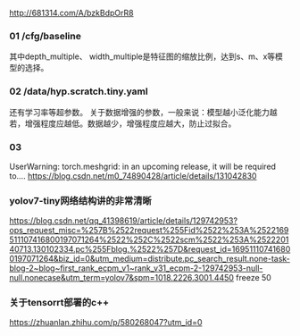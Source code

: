 http://681314.com/A/bzkBdpOrR8

### 01 /cfg/baseline
其中depth_multiple、 width_multiple是特征图的缩放比例，达到s、m、x等模型的选择。
### 02 /data/hyp.scratch.tiny.yaml
还有学习率等超参数。
关于数据增强的参数，一般来说：模型越小泛化能力越若，增强程度应越低。数据越少，增强程度应越大，防止过拟合。
### 03
UserWarning: torch.meshgrid: in an upcoming release, it will be required to....
https://blog.csdn.net/m0_74890428/article/details/131042830

### yolov7-tiny网络结构讲的非常清晰 
https://blog.csdn.net/qq_41398619/article/details/129742953?ops_request_misc=%257B%2522request%255Fid%2522%253A%2522169511107416800197071264%2522%252C%2522scm%2522%253A%252220140713.130102334.pc%255Fblog.%2522%257D&request_id=169511107416800197071264&biz_id=0&utm_medium=distribute.pc_search_result.none-task-blog-2~blog~first_rank_ecpm_v1~rank_v31_ecpm-2-129742953-null-null.nonecase&utm_term=yolov7&spm=1018.2226.3001.4450
freeze 50
### 关于tensorrt部署的c++
https://zhuanlan.zhihu.com/p/580268047?utm_id=0